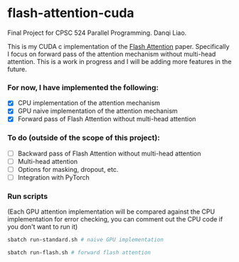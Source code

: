 # flash-attention-cuda

Final Project for CPSC 524 Parallel Programming. Danqi Liao.

This is my CUDA c implementation of the [Flash Attention](https://arxiv.org/abs/2205.14135) paper. Specifically I focus on forward pass of the attention mechanism without multi-head attention. This is a work in progress and I will be adding more features in the future.

### For now, I have implemented the following:
- [x] CPU implementation of the attention mechanism
- [x] GPU naive implementation of the attention mechanism
- [x] Forward pass of Flash Attention without multi-head attention

### To do (outside of the scope of this project):
- [ ] Backward pass of Flash Attention without multi-head attention
- [ ] Multi-head attention
- [ ] Options for masking, dropout, etc.
- [ ] Integration with PyTorch

### Run scripts
(Each GPU attention implementation will be compared against the CPU implementation for error checking, you can comment out the CPU code if you don't want to run it)

```bash
sbatch run-standard.sh # naive GPU implementation
```

```bash
sbatch run-flash.sh # forward flash attention
```









